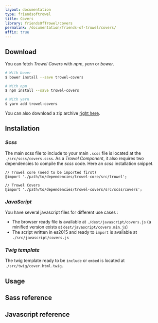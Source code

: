 ```yaml
---
layout: documentation
type: friendsoftrowel
title: Covers
library: friendsOfTrowel/covers
permalink: /documentation/friends-of-trowel/covers/
affix: true
---
```


## Download

You can fetch *Trowel Covers* with *npm*, *yarn* or *bower*.

```bash
# With bower
$ bower install --save trowel-covers

# With npm
$ npm install --save trowel-covers

# With yarn
$ yarn add trowel-covers
```

You can also download a zip archive [right here](https://github.com/FriendsOfTrowel/Covers/archive/master.zip).

## Installation

### *Scss*
The main scss file to include to your main `.scss` file is located at the `./src/scss/covers.scss`. As a *Trowel Component*, it also requires two dependencies to compile the *scss* code. Here an *scss* installation snippet.

```
// Trowel core (need to be imported first)
@import './path/to/dependencies/trowel-core/src/trowel';

// Trowel Covers
@import './path/to/dependencies/trowel-covers/src/scss/covers';
```

### *JavaScript*
You have several javascript files for different use cases :
* The browser ready file is available at `./dest/javascript/covers.js` (a minified version exists at `dest/javascript/covers.min.js`)
* The script written in es2015 and ready to `import` is available at `./src/javascript/covers.js`


### *Twig template*
The twig template ready to be `include` or `embed` is located at `./src/twig/cover.html.twig`.

## Usage

## Sass reference

## Javascript reference
